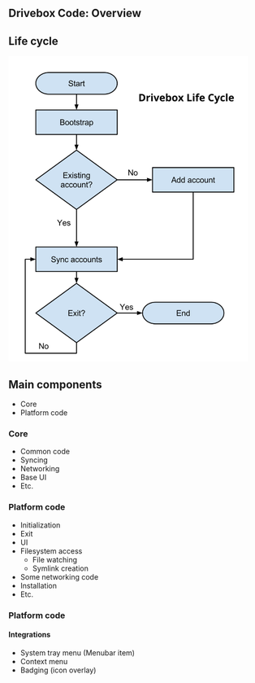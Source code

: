 ## Drivebox Code: Overview



## Life cycle
<img src="images/Life_cycle.svg" alt="Life cycle" height="600" />



## Main components
* Core
* Platform code


### Core
* Common code
* Syncing
* Networking
* Base UI
* Etc.


### Platform code
* Initialization
* Exit
* UI
* Filesystem access
  * File watching
  * Symlink creation
* Some networking code
* Installation
* Etc.


### Platform code
#### Integrations
* System tray menu (Menubar item)
* Context menu
* Badging (icon overlay)

